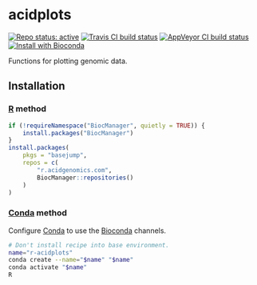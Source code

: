 # acidplots

[![Repo status: active](https://www.repostatus.org/badges/latest/active.svg)](https://www.repostatus.org/#active)
[![Travis CI build status](https://travis-ci.com/acidgenomics/acidplots.svg?branch=master)](https://travis-ci.com/acidgenomics/acidplots)
[![AppVeyor CI build status](https://ci.appveyor.com/api/projects/status/ykti8ek8gj2i7g5r/branch/master?svg=true)](https://ci.appveyor.com/project/mjsteinbaugh/acidplots/branch/master)
[![Install with Bioconda](https://img.shields.io/badge/install%20with-bioconda-brightgreen.svg?style=flat)](http://bioconda.github.io/recipes/r-acidplots/README.html)

Functions for plotting genomic data.

## Installation

### [R][] method

```r
if (!requireNamespace("BiocManager", quietly = TRUE)) {
    install.packages("BiocManager")
}
install.packages(
    pkgs = "basejump",
    repos = c(
        "r.acidgenomics.com",
        BiocManager::repositories()
    )
)
```

### [Conda][] method

Configure [Conda][] to use the [Bioconda][] channels.

```sh
# Don't install recipe into base environment.
name="r-acidplots"
conda create --name="$name" "$name"
conda activate "$name"
R
```

[bioconda]: https://bioconda.github.io/
[conda]: https://conda.io/
[r]: https://www.r-project.org/

